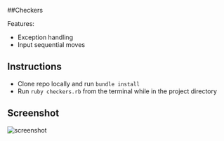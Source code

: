 ##Checkers

Features:

* Exception handling
* Input sequential moves

## Instructions

- Clone repo locally and run `bundle install`
- Run `ruby checkers.rb` from the terminal while in the project directory

## Screenshot
![screenshot](http://i.imgur.com/ns8BYPF.png)

